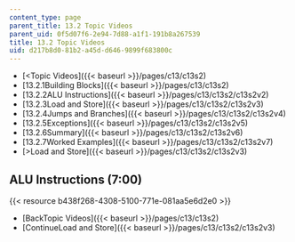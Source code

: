 ```yaml
---
content_type: page
parent_title: 13.2 Topic Videos
parent_uid: 0f5d07f6-2e94-7d88-a1f1-191b8a267539
title: 13.2 Topic Videos
uid: d217b8d0-81b2-a45d-d646-9899f683800c
---
```


*   [\<Topic Videos]({{< baseurl >}}/pages/c13/c13s2)
*   [13.2.1Building Blocks]({{< baseurl >}}/pages/c13/c13s2)
*   [13.2.2ALU Instructions]({{< baseurl >}}/pages/c13/c13s2/c13s2v2)
*   [13.2.3Load and Store]({{< baseurl >}}/pages/c13/c13s2/c13s2v3)
*   [13.2.4Jumps and Branches]({{< baseurl >}}/pages/c13/c13s2/c13s2v4)
*   [13.2.5Exceptions]({{< baseurl >}}/pages/c13/c13s2/c13s2v5)
*   [13.2.6Summary]({{< baseurl >}}/pages/c13/c13s2/c13s2v6)
*   [13.2.7Worked Examples]({{< baseurl >}}/pages/c13/c13s2/c13s2v7)
*   [\>Load and Store]({{< baseurl >}}/pages/c13/c13s2/c13s2v3)

ALU Instructions (7:00)
-----------------------

{{< resource b438f268-4308-5100-771e-081aa5e6d2e0 >}}

*   [BackTopic Videos]({{< baseurl >}}/pages/c13/c13s2)
*   [ContinueLoad and Store]({{< baseurl >}}/pages/c13/c13s2/c13s2v3)